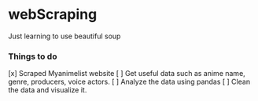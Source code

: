 # webScraping

Just learning to use beautiful soup

### Things to do
[x] Scraped Myanimelist website
[ ] Get useful data such as anime name, genre, producers, voice actors.
[ ] Analyze the data using pandas
[ ] Clean the data and visualize it.
